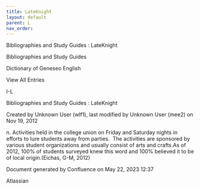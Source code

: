 ```yaml
---
title: LateKnight
layout: default
parent: L
nav_order:
---
```


Bibliographies and Study Guides : LateKnight

Bibliographies and Study Guides

Dictionary of Geneseo English

View All Entries

I-L

Bibliographies and Study Guides : LateKnight

Created by  Unknown User (wlf1), last modified by  Unknown User (mee2) on Nov 19, 2012

n. Activities held in the college union on Friday and Saturday nights in efforts to lure students away from parties.  The activities are sponsored by various student organizations and usually consist of arts and crafts.As of 2012, 100% of students surveyed knew this word and 100% believed it to be of local origin.(Eichas, G-M, 2012) 

Document generated by Confluence on May 22, 2023 12:37

Atlassian
